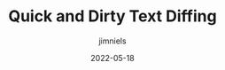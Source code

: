 ---
author: jimniels
date: 2022-05-18
permalink: false
tags:
  - tooling
target_url: https://blog.jim-nielsen.com/2022/quick-dirty-text-diffing/
title: Quick and Dirty Text Diffing
---